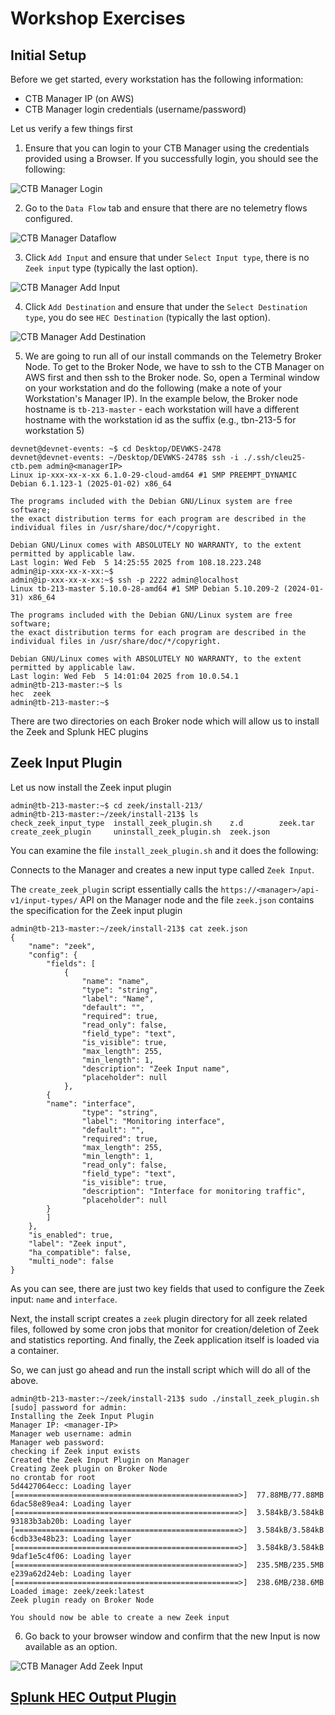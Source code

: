 # Workshop Exercises

## Initial Setup

Before we get started, every workstation has the following information:

* CTB Manager IP (on AWS)
* CTB Manager login credentials (username/password)

Let us verify a few things first

1. Ensure that you can login to your CTB Manager using the credentials provided using a Browser. If you successfully login, you should see the following:

![CTB Manager Login](images/2.1-ctb-manager-login.png)

2. Go to the `Data Flow` tab and ensure that there are no telemetry flows configured. 

![CTB Manager Dataflow](images/2.2-ctb-manager-dataflow.png)

3. Click `Add Input` and ensure that under `Select Input type`, there is no `Zeek input` type (typically the last option).

![CTB Manager Add Input](images/2.3-ctb-manager-no-zeek.png)

4. Click `Add Destination` and ensure that under the `Select Destination type`, you do see `HEC Destination` (typically the last option).

![CTB Manager Add Destination](images/2.4-ctb-manager-hec.png)

5. We are going to run all of our install commands on the Telemetry Broker Node. To get to the Broker Node, we have to ssh to the CTB Manager on AWS first and then ssh to the Broker node. So, open a Terminal window on your workstation and do the following (make a note of your Workstation's Manager IP). In the example below, the Broker node hostname is `tb-213-master` - each workstation will have a different hostname with the workstation id as the suffix (e.g., tbn-213-5 for workstation 5)

```
devnet@devnet-events: ~$ cd Desktop/DEVWKS-2478
devnet@devnet-events: ~/Desktop/DEVWKS-2478$ ssh -i ./.ssh/cleu25-ctb.pem admin@<managerIP>
Linux ip-xxx-xx-x-xx 6.1.0-29-cloud-amd64 #1 SMP PREEMPT_DYNAMIC Debian 6.1.123-1 (2025-01-02) x86_64

The programs included with the Debian GNU/Linux system are free software;
the exact distribution terms for each program are described in the
individual files in /usr/share/doc/*/copyright.

Debian GNU/Linux comes with ABSOLUTELY NO WARRANTY, to the extent
permitted by applicable law.
Last login: Wed Feb  5 14:25:55 2025 from 108.18.223.248
admin@ip-xxx-xx-x-xx:~$
admin@ip-xxx-xx-x-xx:~$ ssh -p 2222 admin@localhost
Linux tb-213-master 5.10.0-28-amd64 #1 SMP Debian 5.10.209-2 (2024-01-31) x86_64

The programs included with the Debian GNU/Linux system are free software;
the exact distribution terms for each program are described in the
individual files in /usr/share/doc/*/copyright.

Debian GNU/Linux comes with ABSOLUTELY NO WARRANTY, to the extent
permitted by applicable law.
Last login: Wed Feb  5 14:01:04 2025 from 10.0.54.1
admin@tb-213-master:~$ ls
hec  zeek
admin@tb-213-master:~$ 
```

There are two directories on each Broker node which will allow us to install the Zeek and Splunk HEC plugins

## Zeek Input Plugin

Let us now install the Zeek input plugin
```
admin@tb-213-master:~$ cd zeek/install-213/
admin@tb-213-master:~/zeek/install-213$ ls
check_zeek_input_type  install_zeek_plugin.sh    z.d        zeek.tar
create_zeek_plugin     uninstall_zeek_plugin.sh  zeek.json
```

You can examine the file `install_zeek_plugin.sh` and it does the following:

Connects to the Manager and creates a new input type called `Zeek Input`. 

The `create_zeek_plugin` script essentially calls the `https://<manager>/api-v1/input-types/` API on the Manager node and the file `zeek.json` contains the specification for the Zeek input plugin
```
admin@tb-213-master:~/zeek/install-213$ cat zeek.json 
{
    "name": "zeek",
    "config": {
        "fields": [
            {
                "name": "name",
                "type": "string",
                "label": "Name",
                "default": "",
                "required": true,
                "read_only": false,
                "field_type": "text",
                "is_visible": true,
                "max_length": 255,
                "min_length": 1,
                "description": "Zeek Input name",
                "placeholder": null
            },
	    {
		"name": "interface",
                "type": "string",
                "label": "Monitoring interface",
                "default": "",
                "required": true,
                "max_length": 255,
                "min_length": 1,
                "read_only": false,
                "field_type": "text",
                "is_visible": true,
                "description": "Interface for monitoring traffic",
                "placeholder": null
	    }
        ]
    },
    "is_enabled": true,
    "label": "Zeek input",
    "ha_compatible": false,
    "multi_node": false
}
```
As you can see, there are just two key fields that used to configure the Zeek input: `name` and `interface`.

Next, the install script creates a `zeek` plugin directory for all zeek related files, followed by some cron jobs that monitor for creation/deletion of Zeek and statistics reporting. And finally, the Zeek application itself is loaded via a container.

So, we can just go ahead and run the install script which will do all of the above.
```
admin@tb-213-master:~/zeek/install-213$ sudo ./install_zeek_plugin.sh 
[sudo] password for admin: 
Installing the Zeek Input Plugin
Manager IP: <manager-IP>
Manager web username: admin
Manager web password: 
checking if Zeek input exists
Created the Zeek Input Plugin on Manager
Creating Zeek plugin on Broker Node
no crontab for root
5d4427064ecc: Loading layer [==================================================>]  77.88MB/77.88MB
6dac58e89ea4: Loading layer [==================================================>]  3.584kB/3.584kB
93183b3ab20b: Loading layer [==================================================>]  3.584kB/3.584kB
6cdb33e48b23: Loading layer [==================================================>]  3.584kB/3.584kB
9daf1e5c4f06: Loading layer [==================================================>]  235.5MB/235.5MB
e239a62d24eb: Loading layer [==================================================>]  238.6MB/238.6MB
Loaded image: zeek/zeek:latest
Zeek plugin ready on Broker Node

You should now be able to create a new Zeek input
```

6. Go back to your browser window and confirm that the new Input is now available as an option.

![CTB Manager Add Zeek Input](images/2.6-ctb-manager-new-zeek.png)

## [Splunk HEC Output Plugin](03-Zeek-Splunk-HEC-Output-Plugin.md)